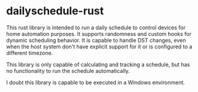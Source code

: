 # dailyschedule-rust

This rust library is intended to run a daily schedule to control devices
for home automation purposes. It supports randomness and custom hooks for
dynamic scheduling behavior. It is capable to handle DST changes, even
when the host system don't have explicit support for it or is configured
to a different timezone.

This library is only capable of calculating and tracking a schedule, but
has no functionality to run the schedule automatically.

I doubt this library is capable to be executed in a Windows environment.
